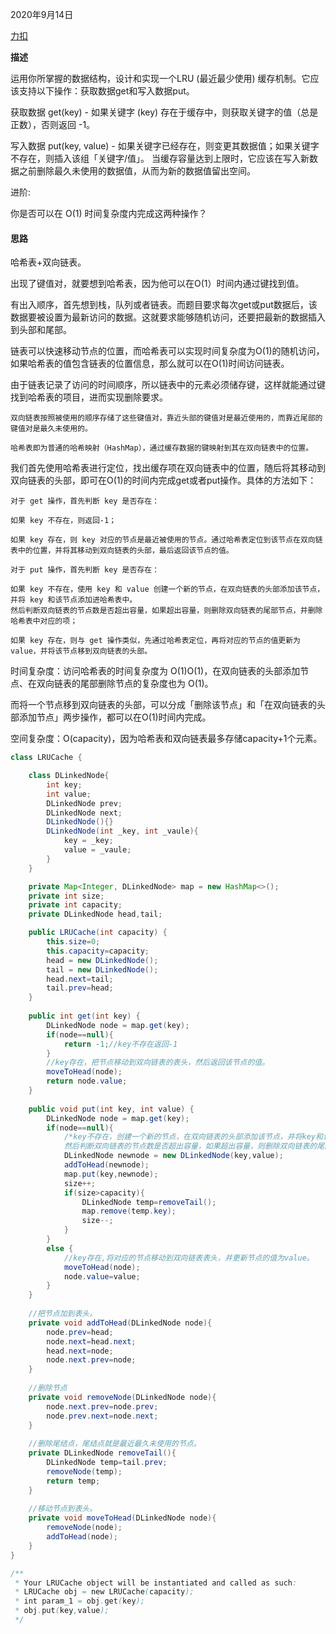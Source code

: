 2020年9月14日

[力扣](https://leetcode-cn.com/problems/lru-cache/submissions/)

**描述**

运用你所掌握的数据结构，设计和实现一个LRU (最近最少使用) 缓存机制。它应该支持以下操作：获取数据get和写入数据put。

获取数据 get(key) - 如果关键字 (key) 存在于缓存中，则获取关键字的值（总是正数），否则返回 -1。

写入数据 put(key, value) - 如果关键字已经存在，则变更其数据值；如果关键字不存在，则插入该组「关键字/值」。
当缓存容量达到上限时，它应该在写入新数据之前删除最久未使用的数据值，从而为新的数据值留出空间。

进阶:

你是否可以在 O(1) 时间复杂度内完成这两种操作？

#### 思路

哈希表+双向链表。

出现了键值对，就要想到哈希表，因为他可以在O(1）时间内通过键找到值。

有出入顺序，首先想到栈，队列或者链表。而题目要求每次get或put数据后，该数据要被设置为最新访问的数据。这就要求能够随机访问，还要把最新的数据插入到头部和尾部。

链表可以快速移动节点的位置，而哈希表可以实现时间复杂度为O(1)的随机访问，如果哈希表的值包含链表的位置信息，那么就可以在O(1)时间访问链表。

由于链表记录了访问的时间顺序，所以链表中的元素必须储存键，这样就能通过键找到哈希表的项目，进而实现删除要求。
```
双向链表按照被使用的顺序存储了这些键值对，靠近头部的键值对是最近使用的，而靠近尾部的键值对是最久未使用的。

哈希表即为普通的哈希映射（HashMap），通过缓存数据的键映射到其在双向链表中的位置。
```
我们首先使用哈希表进行定位，找出缓存项在双向链表中的位置，随后将其移动到双向链表的头部，即可在O(1)的时间内完成get或者put操作。具体的方法如下：
```
对于 get 操作，首先判断 key 是否存在：

如果 key 不存在，则返回-1；

如果 key 存在，则 key 对应的节点是最近被使用的节点。通过哈希表定位到该节点在双向链表中的位置，并将其移动到双向链表的头部，最后返回该节点的值。

对于 put 操作，首先判断 key 是否存在：

如果 key 不存在，使用 key 和 value 创建一个新的节点，在双向链表的头部添加该节点，并将 key 和该节点添加进哈希表中。
然后判断双向链表的节点数是否超出容量，如果超出容量，则删除双向链表的尾部节点，并删除哈希表中对应的项；

如果 key 存在，则与 get 操作类似，先通过哈希表定位，再将对应的节点的值更新为value，并将该节点移到双向链表的头部。
```
时间复杂度：访问哈希表的时间复杂度为 O(1)O(1)，在双向链表的头部添加节点、在双向链表的尾部删除节点的复杂度也为 O(1)。

而将一个节点移到双向链表的头部，可以分成「删除该节点」和「在双向链表的头部添加节点」两步操作，都可以在O(1)时间内完成。

空间复杂度：O(capacity)，因为哈希表和双向链表最多存储capacity+1个元素。

```java
class LRUCache {

    class DLinkedNode{
        int key;
        int value;
        DLinkedNode prev;
        DLinkedNode next;
        DLinkedNode(){}
        DLinkedNode(int _key, int _vaule){
            key = _key;
            value = _vaule;
        }
    }

    private Map<Integer, DLinkedNode> map = new HashMap<>();
    private int size;
    private int capacity;
    private DLinkedNode head,tail;

    public LRUCache(int capacity) {
        this.size=0;
        this.capacity=capacity;
        head = new DLinkedNode();
        tail = new DLinkedNode();
        head.next=tail;
        tail.prev=head;
    }
    
    public int get(int key) {
        DLinkedNode node = map.get(key);
        if(node==null){
            return -1;//key不存在返回-1
        }
        //key存在，把节点移动到双向链表的表头，然后返回该节点的值。
        moveToHead(node);
        return node.value;
    }
    
    public void put(int key, int value) {
        DLinkedNode node = map.get(key);
        if(node==null){
            /*key不存在，创建一个新的节点，在双向链表的头部添加该节点，并将key和该节点添加进哈希表中。
            然后判断双向链表的节点数是否超出容量，如果超出容量，则删除双向链表的尾部节点，并删除哈希表中对应的项；*/
            DLinkedNode newnode = new DLinkedNode(key,value);
            addToHead(newnode);
            map.put(key,newnode);
            size++;
            if(size>capacity){
                DLinkedNode temp=removeTail();
                map.remove(temp.key);
                size--;
            }
        }
        else {
            //key存在,将对应的节点移动到双向链表表头，并更新节点的值为value。
            moveToHead(node);
            node.value=value;
        }
    }
    
    //把节点加到表头。
    private void addToHead(DLinkedNode node){
        node.prev=head;
        node.next=head.next;
        head.next=node;
        node.next.prev=node;
    }
    
    //删除节点
    private void removeNode(DLinkedNode node){
        node.next.prev=node.prev;
        node.prev.next=node.next;
    }
    
    //删除尾结点，尾结点就是最近最久未使用的节点。
    private DLinkedNode removeTail(){
        DLinkedNode temp=tail.prev;
        removeNode(temp);
        return temp;
    }
    
    //移动节点到表头。
    private void moveToHead(DLinkedNode node){
        removeNode(node);
        addToHead(node);
    }
}

/**
 * Your LRUCache object will be instantiated and called as such:
 * LRUCache obj = new LRUCache(capacity);
 * int param_1 = obj.get(key);
 * obj.put(key,value);
 */
```

